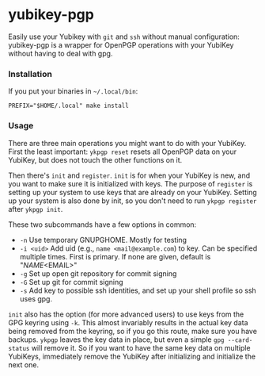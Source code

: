# yubikey-pgp

Easily use your Yubikey with `git` and `ssh` without manual configuration:
yubikey-pgp is a wrapper for OpenPGP operations with your YubiKey without
having to deal with gpg.

### Installation

If you put your binaries in `~/.local/bin`:

    PREFIX="$HOME/.local" make install

### Usage

There are three main operations you might want to do with your YubiKey. First
the least important: `ykpgp reset` resets all OpenPGP data on your YubiKey, but
does not touch the other functions on it.

Then there's `init` and `register`. `init` is for when your YubiKey is new, and
you want to make sure it is initialized with keys. The purpose of `register` is
setting up your system to use keys that are already on your YubiKey. Setting up
your system is also done by init, so you don't need to run `ykpgp register`
after `ykpgp init`.

These two subcommands have a few options in common:

- `-n` Use temporary GNUPGHOME. Mostly for testing
- `-i <uid>` Add uid (e.g., `name <mail@example.com`) to key. Can be specified
  multiple times. First is primary. If none are given, default is
  "$NAME <$EMAIL>"
- `-g` Set up open git repository for commit signing
- `-G` Set up git for commit signing
- `-s` Add key to possible ssh identities, and set up your shell profile so ssh
  uses gpg.

`init` also has the option (for more advanced users) to use keys from the GPG
keyring using `-k`. This almost invariably results in the actual key data being
removed from the keyring, so if you go this route, make sure you have backups.
`ykpgp` leaves the key data in place, but even a simple `gpg --card-status`
will remove it. So if you want to have the same key data on multiple YubiKeys,
immediately remove the YubiKey after initializing and initialize the next one.
